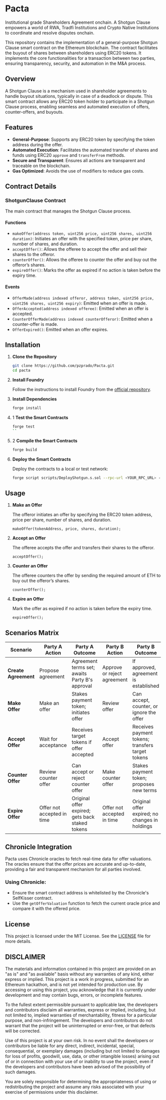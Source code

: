 # Pacta

Institutional grade Shareholders Agreement onchain. A Shotgun Clause empowers a world of RWA, Tradfi Institutions and Crypto Native Institutions to coordinate and resolve disputes onchain.

This repository contains the implementation of a general-purpose Shotgun Clause smart contract on the Ethereum blockchain. The contract facilitates the buyout of shares between shareholders using ERC20 tokens. It implements the core functionalities for a transaction between two parties, ensuring transparency, security, and automation in the M&A process.

## Overview

A Shotgun Clause is a mechanism used in shareholder agreements to handle buyout situations, typically in case of a deadlock or dispute. This smart contract allows any ERC20 token holder to participate in a Shotgun Clause process, enabling seamless and automated execution of offers, counter-offers, and buyouts.

## Features

- **General-Purpose**: Supports any ERC20 token by specifying the token address during the offer.
- **Automated Execution**: Facilitates the automated transfer of shares and funds using ERC20 `approve` and `transferFrom` methods.
- **Secure and Transparent**: Ensures all actions are transparent and traceable on the blockchain.
- **Gas Optimized**: Avoids the use of modifiers to reduce gas costs.

## Contract Details

### ShotgunClause Contract

The main contract that manages the Shotgun Clause process.

#### Functions

- `makeOffer(address token, uint256 price, uint256 shares, uint256 duration)`: Initiates an offer with the specified token, price per share, number of shares, and duration.
- `acceptOffer()`: Allows the offeree to accept the offer and sell their shares to the offeror.
- `counterOffer()`: Allows the offeree to counter the offer and buy out the offeror’s shares.
- `expireOffer()`: Marks the offer as expired if no action is taken before the expiry time.

#### Events

- `OfferMade(address indexed offeror, address token, uint256 price, uint256 shares, uint256 expiry)`: Emitted when an offer is made.
- `OfferAccepted(address indexed offeree)`: Emitted when an offer is accepted.
- `CounterOfferMade(address indexed counterOfferor)`: Emitted when a counter-offer is made.
- `OfferExpired()`: Emitted when an offer expires.

## Installation

1. **Clone the Repository**

    ```sh
    git clone https://github.com/pzprado/Pacta.git
    cd pacta
    ```

2. **Install Foundry**

    Follow the instructions to install Foundry from the [official repository](https://github.com/gakonst/foundry).

3. **Install Dependencies**

    ```sh
    forge install
    ```
4. 1 **Test the Smart Contracts**

    ```sh
    forge test
    ``

4. 2 **Compile the Smart Contracts**

    ```sh
    forge build
    ```

5. **Deploy the Smart Contracts**

    Deploy the contracts to a local or test network:

    ```sh
    forge script scripts/DeployShotgun.s.sol --rpc-url <YOUR_RPC_URL> --private-key <YOUR_PRIVATE_KEY>
    ```

## Usage

1. **Make an Offer**

    The offeror initiates an offer by specifying the ERC20 token address, price per share, number of shares, and duration.

    ```solidity
    makeOffer(tokenAddress, price, shares, duration);
    ```

2. **Accept an Offer**

    The offeree accepts the offer and transfers their shares to the offeror.

    ```solidity
    acceptOffer();
    ```

3. **Counter an Offer**

    The offeree counters the offer by sending the required amount of ETH to buy out the offeror’s shares.

    ```solidity
    counterOffer();
    ```

4. **Expire an Offer**

    Mark the offer as expired if no action is taken before the expiry time.

    ```solidity
    expireOffer();
    ```
    
## Scenarios Matrix

| Scenario            | Party A Action              | Party A Outcome                                  | Party B Action              | Party B Outcome                                  |
|---------------------|-----------------------------|--------------------------------------------------|-----------------------------|--------------------------------------------------|
| **Create Agreement**| Propose agreement           | Agreement terms set; awaits Party B's approval   | Approve or reject agreement | If approved, agreement is established            |
| **Make Offer**      | Make an offer               | Stakes payment token; initiates offer            | Review offer                | Can accept, counter, or ignore the offer         |
| **Accept Offer**    | Wait for acceptance         | Receives target tokens if offer accepted         | Accept offer                | Receives payment tokens; transfers target tokens |
| **Counter Offer**   | Review counter offer        | Can accept or reject counter offer               | Make counter offer          | Stakes payment token; proposes new terms         |
| **Expire Offer**    | Offer not accepted in time  | Original offer expired; gets back staked tokens  | Offer not accepted in time  | Original offer expired; no changes in holdings   |

## Chronicle Integration
Pacta uses Chronicle oracles to fetch real-time data for offer valuations. The oracles ensure that the offer prices are accurate and up-to-date, providing a fair and transparent mechanism for all parties involved.

### Using Chronicle:
- Ensure the smart contract address is whitelisted by the Chronicle's SelfKisser contract.
- Use the `getOfferValuation` function to fetch the current oracle price and compare it with the offered price.



## License

This project is licensed under the MIT License. See the [LICENSE](LICENSE) file for more details.

## DISCLAIMER

The materials and information contained in this project are provided on an "as is" and "as available" basis without any warranties of any kind, either express or implied. This project is a work in progress, submitted for an Ethereum hackathon, and is not yet intended for production use. By accessing or using this project, you acknowledge that it is currently under development and may contain bugs, errors, or incomplete features.

To the fullest extent permissible pursuant to applicable law, the developers and contributors disclaim all warranties, express or implied, including, but not limited to, implied warranties of merchantability, fitness for a particular purpose, and non-infringement. The developers and contributors do not warrant that the project will be uninterrupted or error-free, or that defects will be corrected.

Use of this project is at your own risk. In no event shall the developers or contributors be liable for any direct, indirect, incidental, special, consequential, or exemplary damages (including but not limited to damages for loss of profits, goodwill, use, data, or other intangible losses) arising out of or in connection with your use of or inability to use the project, even if the developers and contributors have been advised of the possibility of such damages.

You are solely responsible for determining the appropriateness of using or redistributing the project and assume any risks associated with your exercise of permissions under this disclaimer.
